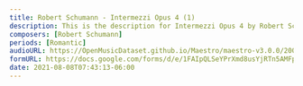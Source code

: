 ```yaml
---
title: Robert Schumann - Intermezzi Opus 4 (1)
description: This is the description for Intermezzi Opus 4 by Robert Schumann
composers: [Robert Schumann]
periods: [Romantic]
audioURL: https://OpenMusicDataset.github.io/Maestro/maestro-v3.0.0/2004/MIDI-Unprocessed_XP_11_R1_2004_01-02_ORIG_MID--AUDIO_11_R1_2004_02_Track02_wav.midi
formURL: https://docs.google.com/forms/d/e/1FAIpQLSeYPrXmd8usYjRTn5AMFpYU4jsiqdu1uR_BIRpfyDDT6jsL2Q/viewform
date: 2021-08-08T07:43:13-06:00
---
```

